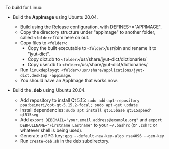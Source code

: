To build for Linux:

- Build the **AppImage** using Ubuntu 20.04.
	- Build using the Release configuration, with DEFINES+="APPIMAGE".
	- Copy the directory structure under "appimage" to another folder, called `<folder>` from here on out.
	- Copy files to `<folder>`:
		- Copy the built executable to `<folder>`/usr/bin and rename it to "jyut-dict".
		- Copy dict.db to `<folder>`/usr/share/jyut-dict/dictionaries/
		- Copy user.db to `<folder>`/usr/share/jyut-dict/dictionaries/
	- Run `linuxdeployqt <folder>/usr/share/applications/jyut-dict.desktop -appimage`.
	- You should have an AppImage that works now.

- Build the **.deb** using Ubuntu 20.04.
	- Add repository to install Qt 5.15: `sudo add-apt-repository ppa:beineri/opt-qt-5.15.2-focal; sudo apt-get update`
	- Install dependencies: `sudo apt install qt515base qt515speech qt515svg`
	- Add `export DEBEMAIL="your.email.address@example.org"` and `export DEBFULLNAME="Firstname Lastname"` to your `~/.bashrc` (or `.zshrc` or whatever shell is being used).
	- Generate a GPG key: `gpg --default-new-key-algo rsa4096 --gen-key`
	- Run `create-deb.sh` in the deb subdirectory.
